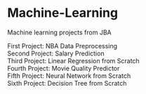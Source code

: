 # Machine-Learning
Machine learning projects from JBA

First Project: NBA Data Preprocessing <br />
Second Project: Salary Prediction <br />
Third Project: Linear Regression from Scratch <br />
Fourth Project: Movie Quality Predictor <br />
Fifth Project: Neural Network from Scratch <br />
Sixth Project: Decision Tree from Scratch <br />
